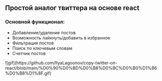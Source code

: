 <h2>Простой аналог твиттера на основе react</h2>
<h3>Основной функционал:</h3>
<ul>
  <li>
    Добавление/удаление постов
  </li>
   <li>
    Возможность лайкнуть/добавить в избранное
  </li>
    <li>
        Фильтрация постов
    </li>
     <li>
        Поиск по ключевым словам 
    </li>
     <li>
        Счетчик постов  
    </li>
</ul>
![gif](https://github.com/IlyaLagoonov/copy-twitter-on-react/blob/main/%D0%90%D0%BD%D0%B8%D0%BC%D0%B0%D1%86%D0%B8%D1%8F.gif)
